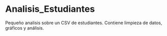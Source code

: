 # Analisis_Estudiantes
Pequeño analisis sobre un CSV de estudiantes.
Contiene limpieza de datos, gráficos y análisis.
